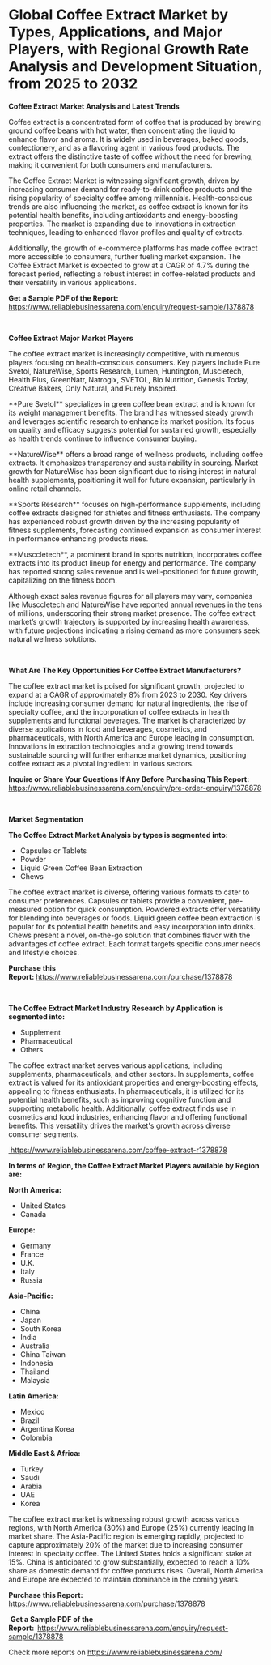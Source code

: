 <p><h1>Global Coffee Extract Market by Types, Applications, and Major Players, with Regional Growth Rate Analysis and Development Situation, from 2025 to 2032</h1></p><p><strong>Coffee Extract Market Analysis and Latest Trends</strong></p>
<p><p>Coffee extract is a concentrated form of coffee that is produced by brewing ground coffee beans with hot water, then concentrating the liquid to enhance flavor and aroma. It is widely used in beverages, baked goods, confectionery, and as a flavoring agent in various food products. The extract offers the distinctive taste of coffee without the need for brewing, making it convenient for both consumers and manufacturers.</p><p>The Coffee Extract Market is witnessing significant growth, driven by increasing consumer demand for ready-to-drink coffee products and the rising popularity of specialty coffee among millennials. Health-conscious trends are also influencing the market, as coffee extract is known for its potential health benefits, including antioxidants and energy-boosting properties. The market is expanding due to innovations in extraction techniques, leading to enhanced flavor profiles and quality of extracts.</p><p>Additionally, the growth of e-commerce platforms has made coffee extract more accessible to consumers, further fueling market expansion. The Coffee Extract Market is expected to grow at a CAGR of 4.7% during the forecast period, reflecting a robust interest in coffee-related products and their versatility in various applications.</p></p>
<p><strong>Get a Sample PDF of the Report:&nbsp;</strong> <a href="https://www.reliablebusinessarena.com/enquiry/request-sample/1378878?utm_campaign=1871&utm_medium=2&utm_source=Github&utm_content=ia&utm_term=06022025&utm_id=coffee-extract">https://www.reliablebusinessarena.com/enquiry/request-sample/1378878</a></p>
<p>&nbsp;</p>
<p><strong>Coffee Extract Major Market Players</strong></p>
<p><p>The coffee extract market is increasingly competitive, with numerous players focusing on health-conscious consumers. Key players include Pure Svetol, NatureWise, Sports Research, Lumen, Huntington, Muscletech, Health Plus, GreenNatr, Natrogix, SVETOL, Bio Nutrition, Genesis Today, Creative Bakers, Only Natural, and Purely Inspired. </p><p>**Pure Svetol** specializes in green coffee bean extract and is known for its weight management benefits. The brand has witnessed steady growth and leverages scientific research to enhance its market position. Its focus on quality and efficacy suggests potential for sustained growth, especially as health trends continue to influence consumer buying.</p><p>**NatureWise** offers a broad range of wellness products, including coffee extracts. It emphasizes transparency and sustainability in sourcing. Market growth for NatureWise has been significant due to rising interest in natural health supplements, positioning it well for future expansion, particularly in online retail channels.</p><p>**Sports Research** focuses on high-performance supplements, including coffee extracts designed for athletes and fitness enthusiasts. The company has experienced robust growth driven by the increasing popularity of fitness supplements, forecasting continued expansion as consumer interest in performance enhancing products rises.</p><p>**Musccletech**, a prominent brand in sports nutrition, incorporates coffee extracts into its product lineup for energy and performance. The company has reported strong sales revenue and is well-positioned for future growth, capitalizing on the fitness boom.</p><p>Although exact sales revenue figures for all players may vary, companies like Musccletech and NatureWise have reported annual revenues in the tens of millions, underscoring their strong market presence. The coffee extract market’s growth trajectory is supported by increasing health awareness, with future projections indicating a rising demand as more consumers seek natural wellness solutions.</p></p>
<p>&nbsp;</p>
<p><strong>What Are The Key Opportunities For Coffee Extract Manufacturers?</strong></p>
<p><p>The coffee extract market is poised for significant growth, projected to expand at a CAGR of approximately 8% from 2023 to 2030. Key drivers include increasing consumer demand for natural ingredients, the rise of specialty coffee, and the incorporation of coffee extracts in health supplements and functional beverages. The market is characterized by diverse applications in food and beverages, cosmetics, and pharmaceuticals, with North America and Europe leading in consumption. Innovations in extraction technologies and a growing trend towards sustainable sourcing will further enhance market dynamics, positioning coffee extract as a pivotal ingredient in various sectors.</p></p>
<p><strong>Inquire or Share Your Questions If Any Before Purchasing This Report:</strong> <a href="https://www.reliablebusinessarena.com/enquiry/pre-order-enquiry/1378878?utm_campaign=1871&utm_medium=2&utm_source=Github&utm_content=ia&utm_term=06022025&utm_id=coffee-extract">https://www.reliablebusinessarena.com/enquiry/pre-order-enquiry/1378878</a></p>
<p>&nbsp;</p>
<p><strong>Market Segmentation</strong></p>
<p><strong>The Coffee Extract Market Analysis by types is segmented into:</strong></p>
<p><ul><li>Capsules or Tablets</li><li>Powder</li><li>Liquid Green Coffee Bean Extraction</li><li>Chews</li></ul></p>
<p><p>The coffee extract market is diverse, offering various formats to cater to consumer preferences. Capsules or tablets provide a convenient, pre-measured option for quick consumption. Powdered extracts offer versatility for blending into beverages or foods. Liquid green coffee bean extraction is popular for its potential health benefits and easy incorporation into drinks. Chews present a novel, on-the-go solution that combines flavor with the advantages of coffee extract. Each format targets specific consumer needs and lifestyle choices.</p></p>
<p><strong>Purchase this Report:&nbsp;</strong><a href="https://www.reliablebusinessarena.com/purchase/1378878?utm_campaign=1871&utm_medium=2&utm_source=Github&utm_content=ia&utm_term=06022025&utm_id=coffee-extract">https://www.reliablebusinessarena.com/purchase/1378878</a></p>
<p>&nbsp;</p>
<p><strong>The Coffee Extract Market Industry Research by Application is segmented into:</strong></p>
<p><ul><li>Supplement</li><li>Pharmaceutical</li><li>Others</li></ul></p>
<p><p>The coffee extract market serves various applications, including supplements, pharmaceuticals, and other sectors. In supplements, coffee extract is valued for its antioxidant properties and energy-boosting effects, appealing to fitness enthusiasts. In pharmaceuticals, it is utilized for its potential health benefits, such as improving cognitive function and supporting metabolic health. Additionally, coffee extract finds use in cosmetics and food industries, enhancing flavor and offering functional benefits. This versatility drives the market's growth across diverse consumer segments.</p></p>
<p><a href="https://www.reliablebusinessarena.com/coffee-extract-r1378878?utm_campaign=1871&utm_medium=2&utm_source=Github&utm_content=ia&utm_term=06022025&utm_id=coffee-extract">&nbsp;https://www.reliablebusinessarena.com/coffee-extract-r1378878</a></p>
<p><strong>In terms of Region, the Coffee Extract Market Players available by Region are:</strong></p>
<p>
    <p> <strong> North America: </strong>
        <ul>
            <li>United States</li>
            <li>Canada</li>
        </ul>
        </p> 
    <p> <strong> Europe: </strong>
        <ul>
            <li>Germany</li>
            <li>France</li>
            <li>U.K.</li>
            <li>Italy</li>
            <li>Russia</li>
        </ul>
        </p> 
    <p> <strong> Asia-Pacific: </strong>
        <ul>
            <li>China</li>
            <li>Japan</li>
            <li>South Korea</li>
            <li>India</li>
            <li>Australia</li>
            <li>China Taiwan</li>
            <li>Indonesia</li>
            <li>Thailand</li>
            <li>Malaysia</li>
        </ul>
        </p> 
    <p> <strong> Latin America: </strong>
        <ul>
            <li>Mexico</li>
            <li>Brazil</li>
            <li>Argentina Korea</li>
            <li>Colombia</li>
        </ul>
        </p> 
    <p> <strong> Middle East & Africa: </strong>
        <ul>
            <li>Turkey</li>
            <li>Saudi</li>
            <li>Arabia</li>
            <li>UAE</li>
            <li>Korea</li>
        </ul>
    </p>
    </p>
<p><p>The coffee extract market is witnessing robust growth across various regions, with North America (30%) and Europe (25%) currently leading in market share. The Asia-Pacific region is emerging rapidly, projected to capture approximately 20% of the market due to increasing consumer interest in specialty coffee. The United States holds a significant stake at 15%. China is anticipated to grow substantially, expected to reach a 10% share as domestic demand for coffee products rises. Overall, North America and Europe are expected to maintain dominance in the coming years.</p></p>
<p><strong>Purchase this Report: </strong><a href="https://www.reliablebusinessarena.com/purchase/1378878?utm_campaign=1871&utm_medium=2&utm_source=Github&utm_content=ia&utm_term=06022025&utm_id=coffee-extract">https://www.reliablebusinessarena.com/purchase/1378878</a></p>
<p>&nbsp;<strong>Get a Sample PDF of the Report:&nbsp;&nbsp;</strong><a href="https://www.reliablebusinessarena.com/enquiry/request-sample/1378878?utm_campaign=1871&utm_medium=2&utm_source=Github&utm_content=ia&utm_term=06022025&utm_id=coffee-extract">https://www.reliablebusinessarena.com/enquiry/request-sample/1378878</a></p>
<p><strong></strong></p>
<p>Check more reports on <a href="https://www.reliablebusinessarena.com/?utm_campaign=1871&utm_medium=2&utm_source=Github&utm_content=ia&utm_term=06022025&utm_id=coffee-extract">https://www.reliablebusinessarena.com/</a></p>